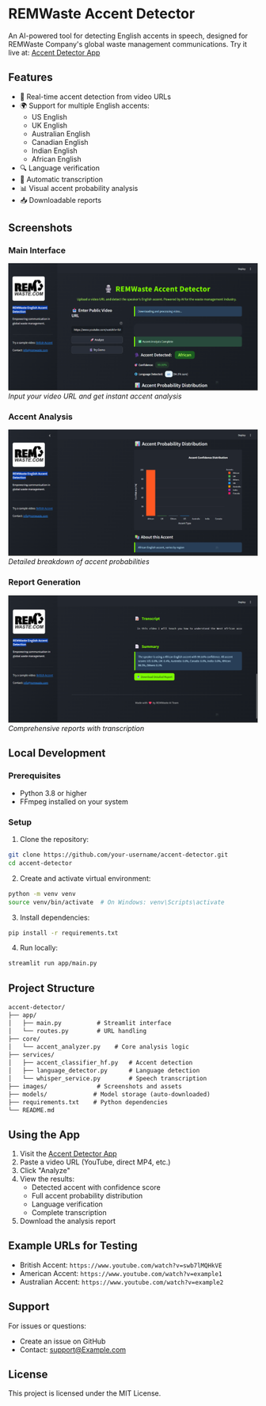 # REMWaste Accent Detector

An AI-powered tool for detecting English accents in speech, designed for REMWaste Company's global waste management communications. Try it live at: [Accent Detector App](https://your-app-name.streamlit.app)

## Features

- 🎯 Real-time accent detection from video URLs
- 🌍 Support for multiple English accents:
  - US English
  - UK English
  - Australian English
  - Canadian English
  - Indian English
  - African English
- 🔍 Language verification
- 📝 Automatic transcription
- 📊 Visual accent probability analysis
- 📥 Downloadable reports

## Screenshots

### Main Interface
![Main Interface](images/img1.png)
*Input your video URL and get instant accent analysis*

### Accent Analysis
![Accent Analysis](images/img2.png)
*Detailed breakdown of accent probabilities*

### Report Generation
![Report Generation](images/img3.png)
*Comprehensive reports with transcription*

## Local Development

### Prerequisites
- Python 3.8 or higher
- FFmpeg installed on your system

### Setup
1. Clone the repository:
```bash
git clone https://github.com/your-username/accent-detector.git
cd accent-detector
```

2. Create and activate virtual environment:
```bash
python -m venv venv
source venv/bin/activate  # On Windows: venv\Scripts\activate
```

3. Install dependencies:
```bash
pip install -r requirements.txt
```

4. Run locally:
```bash
streamlit run app/main.py
```

## Project Structure
```
accent-detector/
├── app/
│   ├── main.py          # Streamlit interface
│   └── routes.py        # URL handling
├── core/
│   └── accent_analyzer.py    # Core analysis logic
├── services/
│   ├── accent_classifier_hf.py   # Accent detection
│   ├── language_detector.py      # Language detection
│   └── whisper_service.py        # Speech transcription
├── images/              # Screenshots and assets
├── models/             # Model storage (auto-downloaded)
├── requirements.txt    # Python dependencies
└── README.md
```

## Using the App

1. Visit the [Accent Detector App](https://your-app-name.streamlit.app)
2. Paste a video URL (YouTube, direct MP4, etc.)
3. Click "Analyze"
4. View the results:
   - Detected accent with confidence score
   - Full accent probability distribution
   - Language verification
   - Complete transcription
5. Download the analysis report

## Example URLs for Testing
- British Accent: `https://www.youtube.com/watch?v=swb7lMQHkVE`
- American Accent: `https://www.youtube.com/watch?v=example1`
- Australian Accent: `https://www.youtube.com/watch?v=example2`

## Support

For issues or questions:
- Create an issue on GitHub
- Contact: support@Example.com

## License

This project is licensed under the MIT License.
